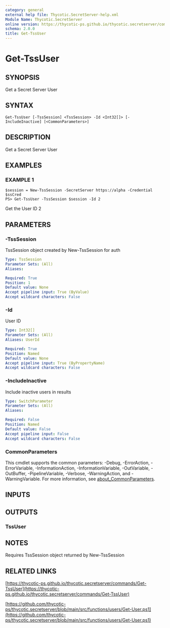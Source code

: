 ```yaml
---
category: general
external help file: Thycotic.SecretServer-help.xml
Module Name: Thycotic.SecretServer
online version: https://thycotic-ps.github.io/thycotic.secretserver/commands/Get-TssUser
schema: 2.0.0
title: Get-TssUser
---
```


# Get-TssUser

## SYNOPSIS
Get a Secret Server User

## SYNTAX

```
Get-TssUser [-TssSession] <TssSession> -Id <Int32[]> [-IncludeInactive] [<CommonParameters>]
```

## DESCRIPTION
Get a Secret Server User

## EXAMPLES

### EXAMPLE 1
```
$session = New-TssSession -SecretServer https://alpha -Credential $ssCred
PS> Get-TssUser -TssSession $session -Id 2
```

Get the User ID 2

## PARAMETERS

### -TssSession
TssSession object created by New-TssSession for auth

```yaml
Type: TssSession
Parameter Sets: (All)
Aliases:

Required: True
Position: 1
Default value: None
Accept pipeline input: True (ByValue)
Accept wildcard characters: False
```

### -Id
User ID

```yaml
Type: Int32[]
Parameter Sets: (All)
Aliases: UserId

Required: True
Position: Named
Default value: None
Accept pipeline input: True (ByPropertyName)
Accept wildcard characters: False
```

### -IncludeInactive
Include inactive users in results

```yaml
Type: SwitchParameter
Parameter Sets: (All)
Aliases:

Required: False
Position: Named
Default value: False
Accept pipeline input: False
Accept wildcard characters: False
```

### CommonParameters
This cmdlet supports the common parameters: -Debug, -ErrorAction, -ErrorVariable, -InformationAction, -InformationVariable, -OutVariable, -OutBuffer, -PipelineVariable, -Verbose, -WarningAction, and -WarningVariable. For more information, see [about_CommonParameters](http://go.microsoft.com/fwlink/?LinkID=113216).

## INPUTS

## OUTPUTS

### TssUser
## NOTES
Requires TssSession object returned by New-TssSession

## RELATED LINKS

[https://thycotic-ps.github.io/thycotic.secretserver/commands/Get-TssUser](https://thycotic-ps.github.io/thycotic.secretserver/commands/Get-TssUser)

[https://github.com/thycotic-ps/thycotic.secretserver/blob/main/src/functions/users/Get-User.ps1](https://github.com/thycotic-ps/thycotic.secretserver/blob/main/src/functions/users/Get-User.ps1)

